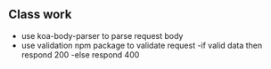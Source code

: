 ## Class work  
- use koa-body-parser to parse request body
- use validation npm package to validate request 
    -if valid data then respond 200
    -else respond 400